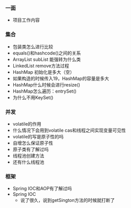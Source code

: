 ### 一面

- 项目工作内容

### 集合

- 包装类怎么进行比较
- equals()和hashcode()之间的关系
- ArrayList subList 能强转为什么类
- LinkedList remove方法过程
- HashMap 初始化是多大（空）
- 如果构造的时候传入19，HashMap的容量是多大
- HashMap什么时候会进行resize()
- HashMap怎么遍历：entrySet()
- 为什么不用KeySet()

### 并发

- volatile的作用
- 什么情况下会用到volatile cas和线程之间实现变量可见性
- volatile的写是原子性的吗
- 自增怎么保证原子性
- 原子类有了解过吗
- 线程池创建方法
- 还有什么线程池

### 框架

- Spring IOC和AOP有了解过吗
- Spring IOC
  - 说了很久，说到getSington方法的时候就打断了

